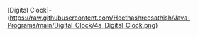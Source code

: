 [Digital Clock]-(https://raw.githubusercontent.com/Heethashreesathish/Java-Programs/main/Digital_Clock/4a_Digital_Clock.png)
